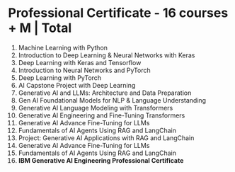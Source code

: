 # Professional Certificate - 16 courses + M | Total 

1. Machine Learning with Python
2. Introduction to Deep Learning & Neural Networks with Keras
3. Deep Learning with Keras and Tensorflow
4. Introduction to Neural Networks and PyTorch
5. Deep Learning with PyTorch
6. AI Capstone Project with Deep Learning
7. Generative AI and LLMs: Architecture and Data Preparation
8. Gen AI Foundational Models for NLP & Language Understanding
9. Generative AI Language Modeling with Transformers
10. Generative AI Engineering and Fine-Tuning Transformers
11. Generative AI Advance Fine-Tuning for LLMs
12. Fundamentals of AI Agents Using RAG and LangChain
13. Project: Generative AI Applications with RAG and LangChain
14. Generative AI Advance Fine-Tuning for LLMs
15. Fundamentals of AI Agents Using RAG and LangChain
16. <b>IBM Generative AI Engineering Professional Certificate</b>
